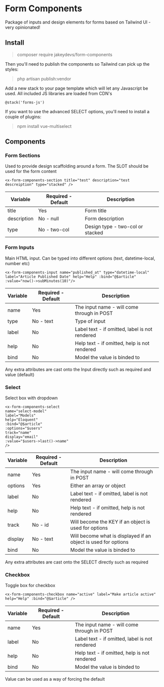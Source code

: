 # Form Components

Package of inputs and design elements for forms based on Tailwind UI - very opinionated!

## Install

> composer require jakeydevs/form-components

Then you'll need to publish the components so Tailwind can pick up the styles:

> php artisan publish:vendor

Add a new stack to your page template which will let any Javascript be used. All included JS libraries are loaded from CDN's

`@stack('forms-js')`

If you want to use the advanced SELECT options, you'll need to install a couple of plugins:

> npm install vue-multiselect

## Components

### Form Sections

Used to provide design scaffolding around a form. The SLOT should be used for the form content

`<x-form-components-section title="test" description="test descreiption" type="stacked" />`

| Variable    | Required - Default | Description                      |
| ----------- | ------------------ | -------------------------------- |
| title       | Yes                | Form title                       |
| description | No - null          | Form description                 |
| type        | No - two-col       | Design type - two-col or stacked |

### Form Inputs

Main HTML input. Can be typed into different options (text, datetime-local, number etc)

`<x-form-components-input name="published_at" type="datetime-local" label="Article Published Date" help="Help" :bind="@$article" :value="now()->subMinutes(10)"/>`

| Variable | Required - Default | Description                                    |
| -------- | ------------------ | ---------------------------------------------- |
| name     | Yes                | The input name - will come through in POST     |
| type     | No - text          | Type of input                                  |
| label    | No                 | Label text - if omitted, label is not rendered |
| help     | No                 | Help text - if omitted, help is not rendered   |
| bind     | No                 | Model the value is binded to                   |

Any extra attributes are cast onto the Input directly such as required and value (default)

### Select

Select box with dropdown

```
<x-form-components-select
name="select-model"
label="Models"
help="Eloquent"
:bind="@$article"
:options="$users"
track="name"
display="email"
:value="$users->last()->name"
/>
```

| Variable | Required - Default | Description                                                    |
| -------- | ------------------ | -------------------------------------------------------------- |
| name     | Yes                | The input name - will come through in POST                     |
| options  | Yes                | Either an array or object                                      |
| label    | No                 | Label text - if omitted, label is not rendered                 |
| help     | No                 | Help text - if omitted, help is not rendered                   |
| track    | No - id            | Will become the KEY if an object is used for options           |
| display  | No - text          | Will become what is displayed if an object is used for options |
| bind     | No                 | Model the value is binded to                                   |

Any extra attributes are cast onto the SELECT directly such as required

### Checkbox

Toggle box for checkbox

`<x-form-components-checkbox name="active" label="Make article active" help="Help" :bind="@$article" />`

| Variable | Required - Default | Description                                    |
| -------- | ------------------ | ---------------------------------------------- |
| name     | Yes                | The input name - will come through in POST     |
| label    | No                 | Label text - if omitted, label is not rendered |
| help     | No                 | Help text - if omitted, help is not rendered   |
| bind     | No                 | Model the value is binded to                   |

Value can be used as a way of forcing the default
